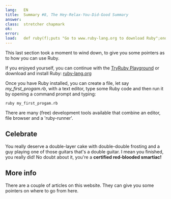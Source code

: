 ```yaml
---
lang:   EN
title:  Summary #8, The Hey-Relax-You-Did-Good Summary
answer: 
class:  stretcher chapmark
ok:     
error:  
load:   def ruby(f);puts "Go to www.ruby-lang.org to download Ruby";end;class K;attr_reader :rb;end;my_first_progam=K.new
---
```


This last section took a moment to wind down, to give you some pointers as to how you can use Ruby.

If you enjoyed yourself, you can continue with the <a href="/TryRuby/playground">TryRuby Playground</a>
or download and install Ruby:
<a href="https://www.ruby-lang.org/en/downloads/" target="_blank">ruby-lang.org</a>

Once you have Ruby installed, you can create a file, let say _my\_first\_progam.rb_, with a text
editor, type some Ruby code and then run it by opening a command prompt and typing:

    ruby my_first_progam.rb

There are many (free) development tools available that combine an editor, file browser and a
'ruby-runner'.

## Celebrate
You really deserve a double-layer cake with double-double frosting and a guy playing one of those guitars that's a double guitar.
I mean you finished, you really did! No doubt about it, you're a __certified red-blooded smartiac!__

## More info
There are a couple of articles on this website. They can give you some pointers on where to
go from here.
